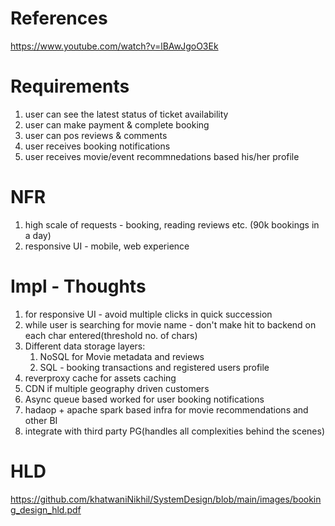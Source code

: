 # References
https://www.youtube.com/watch?v=lBAwJgoO3Ek

# Requirements
1. user can see the latest status of ticket availability 
2. user can make payment & complete booking
3. user can pos reviews & comments
4. user receives booking notifications
5. user receives movie/event recommnedations based his/her profile

# NFR
1. high scale of requests - booking, reading reviews etc. (90k bookings in a day)
2. responsive UI - mobile, web experience

# Impl - Thoughts 
1. for responsive UI - avoid multiple clicks in quick succession
2. while user is searching for movie name - don't make hit to backend on each char entered(threshold no. of chars)
3. Different data storage layers: 
   1. NoSQL for Movie metadata and reviews
   2. SQL - booking transactions and registered users profile
5. reverproxy cache for assets caching
6. CDN if multiple geography driven customers
7. Async queue based worked for user booking notifications
8. hadaop + apache spark based infra for movie recommendations and other BI
9. integrate with third party PG(handles all complexities behind the scenes)

# HLD 
https://github.com/khatwaniNikhil/SystemDesign/blob/main/images/booking_design_hld.pdf
